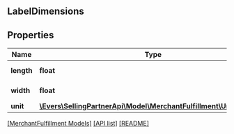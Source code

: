 ## LabelDimensions

## Properties

Name | Type | Description | Notes
------------ | ------------- | ------------- | -------------
**length** | **float** | A label dimension. |
**width** | **float** | A label dimension. |
**unit** | [**\Evers\SellingPartnerApi\Model\MerchantFulfillment\UnitOfLength**](UnitOfLength.md) |  |

[[MerchantFulfillment Models]](../) [[API list]](../../Api) [[README]](../../../README.md)
